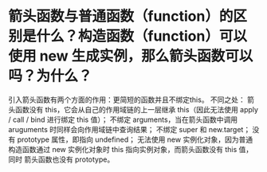# 箭头函数与普通函数（function）的区别是什么？构造函数（function）可以使用 new 生成实例，那么箭头函数可以吗？为什么？



引入箭头函数有两个方面的作用：更简短的函数并且不绑定this。
不同之处：
箭头函数没有 this，它会从自己的作用域链的上一层继承 this（因此无法使用 apply / call / bind 进行绑定 this 值）；
不绑定 arguments，当在箭头函数中调用 aruguments 时同样会向作用域链中查询结果；
不绑定 super 和 new.target；
没有 prototype 属性，即指向 undefined；
无法使用 new 实例化对象，因为普通构造函数通过 new 实例化对象时 this 指向实例对象，而箭头函数没有 this 值，同时 箭头函数也没有 prototype。
